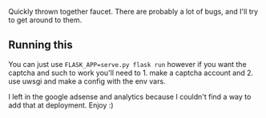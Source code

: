 Quickly thrown together faucet. There are probably a lot of bugs, and I'll try to get around to them. 

## Running this
You can just use `FLASK_APP=serve.py flask run` however if you want the captcha and such to work you'll need to 1. make a captcha account and 2. use uwsgi and make a config with the env vars.


I left in the google adsense and analytics because I couldn't find a way to add that at deployment. Enjoy :)
